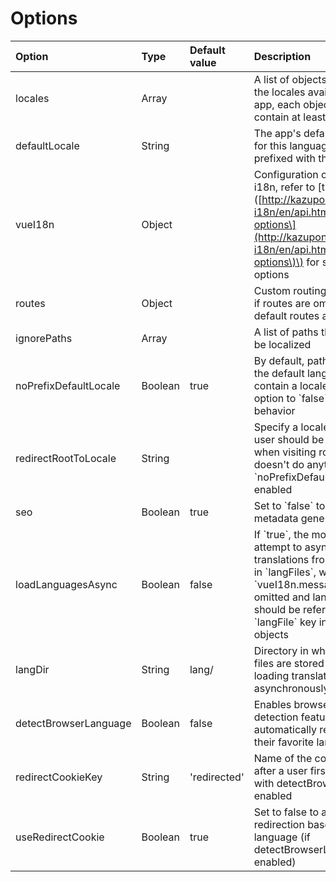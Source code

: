 # Options

| Option | Type | Default value | Description |
| :--- | :--- | :--- | :--- |
| locales | Array |  | A list of objects that describes the locales available in your app, each object should contain at least a \`code\` key |
| defaultLocale | String |  | The app's default locale, URLs for this language won't be prefixed with the locale code |
| vueI18n | Object |  | Configuration options for vue-i18n, refer to \[the doc\]\([http://kazupon.github.io/vue-i18n/en/api.html\#constructor-options\](http://kazupon.github.io/vue-i18n/en/api.html#constructor-options\)\) for supported options |
| routes | Object |  | Custom routing configuration, if routes are omitted, Nuxt's default routes are used |
| ignorePaths | Array |  | A list of paths that should not be localized |
| noPrefixDefaultLocale | Boolean | true | By default, paths generated for the default language don't contain a locale prefix, set this option to \`false\` to disable this behavior |
| redirectRootToLocale | String |  | Specify a locale to which the user should be redirected when visiting root URL \(/\), doesn't do anything if \`noPrefixDefaultLocale\` is enabled |
| seo | Boolean | true | Set to \`false\` to disable SEO metadata generation |
| loadLanguagesAsync | Boolean | false | If \`true\`, the module will attempt to asynchronously load translations from files defined in \`langFiles\`, when using this, \`vueI18n.messages\` can be omitted and language files should be referenced using a \`langFile\` key in \`locales\` objects |
| langDir | String | lang/ | Directory in which translations files are stored \(used when loading translations asynchronously\) |
| detectBrowserLanguage | Boolean | false | Enables browser's language detection feature to automatically redirect users to their favorite language |
| redirectCookieKey | String | 'redirected' | Name of the cookie that is set after a user first visits the app with detectBrowserLanguage enabled |
| useRedirectCookie | Boolean | true | Set to false to always trigger redirection based on browser's language \(if detectBrowserLanguage is enabled\) |



